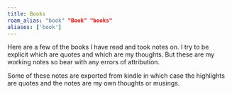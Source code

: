 ```yaml
---
title: Books
roam_alias: "book" "Book" "books"
aliases: ['book']
---
```


Here are a few of the books I have read and took notes on. I try to be explicit which are quotes and which are my thoughts. But these are my working notes so bear with any errors of attribution.

Some of these notes are exported from kindle in which case the highlights are quotes and the notes are my own thoughts or musings.
